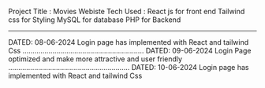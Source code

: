 Project Title : Movies Webiste
Tech Used :
React js for front end
Tailwind css for Styling 
MySQL for database 
PHP for Backend

-----------------------------------------------------------
DATED: 08-06-2024
Login page has implemented with React and tailwind Css
.............................................................
DATED: 09-06-2024
Login Page optimized and make more attractive and user friendly
.............................................................
DATED: 10-06-2024
Login page has implemented with React and tailwind Css
